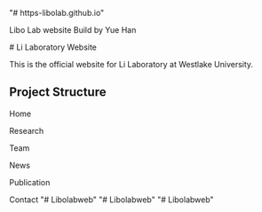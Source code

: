 "\# https-libolab.github.io"

Libo Lab website Build by Yue Han

\# Li Laboratory Website

This is the official website for Li Laboratory at Westlake University.

## Project Structure

Home

Research

Team

News

Publication

Contact
"# Libolabweb" 
"# Libolabweb" 
"# Libolabweb" 
